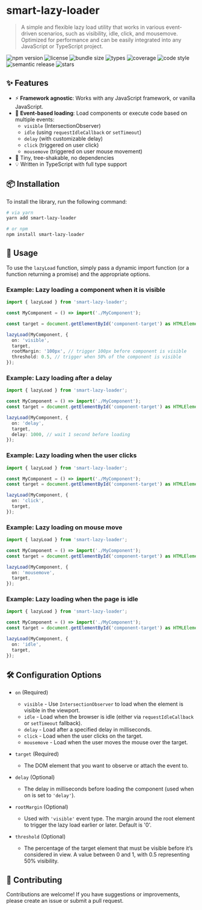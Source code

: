 # smart-lazy-loader

> A simple and flexible lazy load utility that works in various event-driven scenarios, such as visibility, idle, click, and mousemove. Optimized for performance and can be easily integrated into any JavaScript or TypeScript project.

![npm version](https://img.shields.io/npm/v/smart-lazy-loader)
![license](https://img.shields.io/npm/l/smart-lazy-loader)
![bundle size](https://img.shields.io/bundlephobia/minzip/smart-lazy-loader)
![types](https://img.shields.io/npm/types/smart-lazy-loader)
![coverage](https://img.shields.io/badge/coverage-100%25-brightgreen)
![code style](https://img.shields.io/badge/code_style-prettier-ff69b4.svg)
![semantic release](https://img.shields.io/badge/release-semantic--release-blue)
![stars](https://img.shields.io/github/stars/anel-kalajevac/smart-lazy-loader?style=social)

## ✨ Features

- ⚡ **Framework agnostic**: Works with any JavaScript framework, or vanilla JavaScript.
- 🧠 **Event-based loading**: Load components or execute code based on multiple events:
  - `visible` (IntersectionObserver)
  - `idle` (using `requestIdleCallback` or `setTimeout`)
  - `delay` (with customizable delay)
  - `click` (triggered on user click)
  - `mousemove` (triggered on user mouse movement)
- 🎯 Tiny, tree-shakable, no dependencies
- 💡 Written in TypeScript with full type support

## 📦 Installation

To install the library, run the following command:

```bash
# via yarn
yarn add smart-lazy-loader

# or npm
npm install smart-lazy-loader
```

## 🔧 Usage

To use the `lazyLoad` function, simply pass a dynamic import function (or a function returning a promise) and the appropriate options.

### Example: Lazy loading a component when it is visible

```ts
import { lazyLoad } from 'smart-lazy-loader';

const MyComponent = () => import('./MyComponent');

const target = document.getElementById('component-target') as HTMLElement;

lazyLoad(MyComponent, {
  on: 'visible',
  target,
  rootMargin: '100px', // trigger 100px before component is visible
  threshold: 0.5, // trigger when 50% of the component is visible
});
```

### Example: Lazy loading after a delay

```ts
import { lazyLoad } from 'smart-lazy-loader';

const MyComponent = () => import('./MyComponent');
const target = document.getElementById('component-target') as HTMLElement;

lazyLoad(MyComponent, {
  on: 'delay',
  target,
  delay: 1000, // wait 1 second before loading
});
```

### Example: Lazy loading when the user clicks

```ts
import { lazyLoad } from 'smart-lazy-loader';

const MyComponent = () => import('./MyComponent');
const target = document.getElementById('component-target') as HTMLElement;

lazyLoad(MyComponent, {
  on: 'click',
  target,
});
```

### Example: Lazy loading on mouse move

```ts
import { lazyLoad } from 'smart-lazy-loader';

const MyComponent = () => import('./MyComponent');
const target = document.getElementById('component-target') as HTMLElement;

lazyLoad(MyComponent, {
  on: 'mousemove',
  target,
});
```

### Example: Lazy loading when the page is idle

```ts
import { lazyLoad } from 'smart-lazy-loader';

const MyComponent = () => import('./MyComponent');
const target = document.getElementById('component-target') as HTMLElement;

lazyLoad(MyComponent, {
  on: 'idle',
  target,
});
```

## 🛠 Configuration Options

- `on` (Required)

  - `visible` - Use `IntersectionObserver` to load when the element is visible in the viewport.
  - `idle` - Load when the browser is idle (either via `requestIdleCallback` or `setTimeout` fallback).
  - `delay` - Load after a specified delay in milliseconds.
  - `click` - Load when the user clicks on the target.
  - `mousemove` - Load when the user moves the mouse over the target.

- `target` (Required)

  - The DOM element that you want to observe or attach the event to.

- `delay` (Optional)

  - The delay in milliseconds before loading the component (used when on is set to `'delay'`).

- `rootMargin` (Optional)

  - Used with `'visible'` event type. The margin around the root element to trigger the lazy load earlier or later. Default is '0'.

- `threshold` (Optional)
  - The percentage of the target element that must be visible before it’s considered in view. A value between 0 and 1, with 0.5 representing 50% visibility.

## 🤝 Contributing

Contributions are welcome! If you have suggestions or improvements, please create an issue or submit a pull request.
